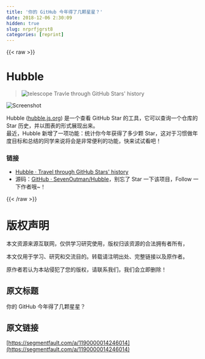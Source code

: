 ```yaml
---
title: '你的 GitHub 今年得了几颗星星？' 
date: 2018-12-06 2:30:09
hidden: true
slug: nrprfjgrst8
categories: [reprint]
---
```


{{< raw >}}

                    
<h1 id="articleHeader0">Hubble</h1>
<blockquote>
<img src="https://static.alili.techundefined" class="emoji" alt="telescope" title="telescope"> Travle through GitHub Stars' history</blockquote>
<p><span class="img-wrap"><img data-src="/img/remote/1460000014246019" src="https://static.alili.tech/img/remote/1460000014246019" alt="Screenshot" title="Screenshot" style="cursor: pointer; display: inline;"></span></p>
<p>Hubble (<a href="https://hubble.js.org" rel="nofollow noreferrer" target="_blank">hubble.js.org</a>) 是一个查看 GitHub Star 的工具，它可以查询一个仓库的 Star 历史，并以图表的形式展现出来。<br>最近，Hubble 新增了一项功能：统计你今年获得了多少颗 Star，这对于习惯做年度目标和总结的同学来说将会是非常便利的功能，快来试试看吧！</p>
<h3 id="articleHeader1">链接</h3>
<ul>
<li><a href="https://hubble.js.org" rel="nofollow noreferrer" target="_blank">Hubble · Travel through GitHub Stars' history</a></li>
<li>源码：<a href="https://github.com/SevenOutman/Hubble" rel="nofollow noreferrer" target="_blank">GitHub · SevenOutman/Hubble</a>，别忘了 Star 一下该项目，Follow 一下作者哦~！</li>
</ul>

                
{{< /raw >}}

# 版权声明
本文资源来源互联网，仅供学习研究使用，版权归该资源的合法拥有者所有，

本文仅用于学习、研究和交流目的。转载请注明出处、完整链接以及原作者。

原作者若认为本站侵犯了您的版权，请联系我们，我们会立即删除！

## 原文标题
你的 GitHub 今年得了几颗星星？

## 原文链接
[https://segmentfault.com/a/1190000014246014](https://segmentfault.com/a/1190000014246014)

